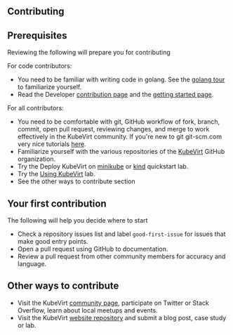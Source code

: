 Contributing
---------------------------


Prerequisites
---------------------------

Reviewing the following will prepare you for contributing

For code contributors:
* You need to be familiar with writing code in golang.  See the [golang tour](https://tour.golang.org/welcome/1) to familiarize yourself.
* Read the Developer [contribution page](https://github.com/kubevirt/kubevirt/blob/master/CONTRIBUTING.md) and the [getting started page](https://github.com/kubevirt/kubevirt/blob/master/docs/getting-started.md).

For all contributors:
* You need to be comfortable with git, GitHub workflow of fork, branch, commit, open pull request, reviewing changes, and merge to work effectively in the KubeVirt community.  If you're new to git git-scm.com very nice tutorials [here](https://git-scm.com/doc).
* Familiarize yourself with the various repositories of the [KubeVirt](https://github.com/kubevirt) GitHub organization.
* Try the Deploy KubeVirt on [minikube](https://kubevirt.io/quickstart_minikube/) or [kind](https://kubevirt.io/quickstart_kind/) quickstart lab.
* Try the [Using KubeVirt](https://kubevirt.io/labs/kubernetes/lab1.html) lab.
* See the other ways to contribute section


Your first contribution
---------------------------

The following will help you decide where to start

* Check a repository issues list and label `good-first-issue` for issues that make good entry points.
* Open a pull request using GitHub to documentation.
* Review a pull request from other community members for accuracy and language.


Other ways to contribute
---------------------------

* Visit the KubeVirt [community page](https://kubevirt.io/community/), participate on Twitter or Stack Overflow, learn about local meetups and events.
* Visit the KubeVirt [website repository](https://github.com/kubevirt/kubevirt.github.io) and submit a blog post, case study or lab.
